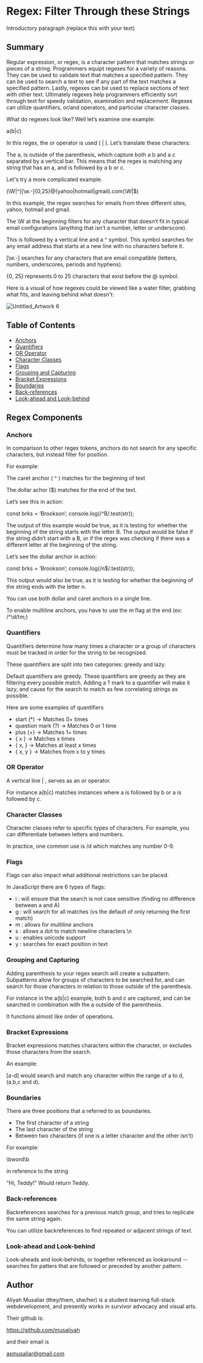 # Regex: Filter Through these Strings 

Introductory paragraph (replace this with your text)

## Summary

Regular expression, or regex, is a character pattern that matches strings or pieces of a string. Programmers equipt regexes for a variety of reasons. They can be used to validate text that matches a specified pattern. They can be used to search a text to see if any part of the text matches a specified pattern. Lastly, regexes can be used to replace sections of text with other text. Ultimately regexes help programmers efficiently sort through text for speedy validation, examination and replacement. Regexes can utilize quantifiers, or/and operators, and particular character classes. 


What do regexes look like? Well let’s examine one example: 

a(b|c) 

In this regex, the or operator is used ( | ). Let’s translate these characters: 

The a, is outside of the parenthesis, which capture both a b and a c separated by a vertical bar. This means that the regex is matching any string that has an a, and is followed by a b or c. 


Let's try a more complicated example. 


(\W|^)[\w.\-]{0,25}@(yahoo|hotmail|gmail)\.com(\W|$)

In this example, the regex searches for emails from three different sites, yahoo, hotmail and gmail. 

The \\W at the beginning filters for any character that doesn’t fit in typical email configurations (anything that isn’t a number, letter or underscore). 

This is followed by a vertical line and a ^ symbol. This symbol searches for any email address that starts at a new line with no characters before it. 

[\w.\-]  searches for any characters that are email compatible (letters, numbers, underscores, periods and hyphens).


{0, 25} represents 0 to 25 characters that exist before the @ symbol.  


Here is a visual of how regexes could be viewed like a water filter, grabbing what fits, and leaving behind what doesn't: 

![Untitled_Artwork 6](https://user-images.githubusercontent.com/105015206/196262002-d8e39c00-b2bc-41ac-b72a-4c5398747c30.png)



## Table of Contents

- [Anchors](#anchors)
- [Quantifiers](#quantifiers)
- [OR Operator](#or-operator)
- [Character Classes](#character-classes)
- [Flags](#flags)
- [Grouping and Capturing](#grouping-and-capturing)
- [Bracket Expressions](#bracket-expressions)
- [Boundaries](#boundaries)
- [Back-references](#back-references)
- [Look-ahead and Look-behind](#look-ahead-and-look-behind)

## Regex Components

### Anchors
In comparison to other regex tokens, anchors do not search for any specific characters, but instead filter for position. 

For example: 

The caret anchor ( ^ ) matches for the beginning of text 

The dollar achor ($) matches for the end of the text. 


Let’s see this in action: 


const brks = ‘Brookson’; 
console.log(/^B/.test(str));

The output of this example would be true, as it is testing for whether the beginning of the string starts with the letter B. The output would be false if the string didn’t start with a B, or if the regex was checking if there was a different letter at the beginning of the string. 

Let’s see the dollar anchor in action: 

const brks = ‘Brookson’;
console.log(/n$/.test(str));

This output would also be true, as it is testing for whether the beginning of the string ends with the letter n. 


You can use both dollar and caret anchors in a single line. 


To enable multiline anchors, you have to use the m flag at the end (ex: /^\d/tm;)

### Quantifiers
Quantifiers determine how many times a character or a group of characters must be tracked in order for the string to be recognized. 


These quantifiers are split into two categories: greedy and lazy. 

Default quantifiers are greedy. These quantifiers are greedy as they are filtering every possible match. Adding a ? mark to a quantifier will make it lazy, and cause for the search to match as few correlating strings as possible. 

Here are some examples of quantifiers 

* start (*) → Matches 0+ times 
* question mark (?) → Matches 0 or 1 time 
* plus (+) → Matches 1+ times
* { x } → Matches x times 
* { x, } → Matches at least x times 
* { x, y } → Matches from x to y times 

### OR Operator
A vertical line | , serves as an or operator. 

For instance a(b|c) matches instances where a is followed by b or a is followed by c. 
### Character Classes

Character classes refer to specific types of characters. For example, you can differentiate between letters and numbers. 

In practice, one common use is /d which matches any number 0-9. 

### Flags

Flags can also impact what additional restrictions can be placed.

In JavaScript there are 6 types of flags: 

* i : will ensure that the search is not case sensitive (finding no difference between a and A)
* g : will search for all matches (vs the default of only returning the first match)
* m : allows for multiline anchors 
* s : allows a dot to match newline characters \n
* u : enables unicode support 
* y : searches for exact position in text 

### Grouping and Capturing

Adding parenthesis to your regex search will create a subpattern. Subpatterns allow for groups of characters to be searched for, and can search for those characters in relation to those outside of the parenthesis. 

For instance in the a(b|c) example, both b and c are captured, and can be searched in combination with the a outside of the parenthesis. 

It functions almost like order of operations. 
### Bracket Expressions

Bracket expressions matches characters within the character, or excludes those characters from the search. 

An example: 

[a-d] would search and match any character within the range of a to d, (a,b,c and d).

### Boundaries

There are three positions that a referred to as boundaries. 
* The first character of a string 
* The last character of the string 
* Between two characters (if one is a letter character and the other isn't)

For example: 

\bword\b 

in reference to the string 

"Hi, Teddy!" Would return Teddy.

### Back-references

Backreferences searches for a previous match group, and tries to replicate the same string again. 

You can utilize backreferences to find repeated or adjacent strings of text. 

### Look-ahead and Look-behind

Look-aheads and look-behinds, or together referenced as lookaround -- searches for patters that are followed or preceded by another pattern.  

## Author

Aliyah Musaliar (they/them, she/her) is a student learning full-stack webdevelopment, and presently works in survivor advocacy and visual arts. 

Their github is: 

https://github.com/musaliyah

and their email is

asmusaliar@gmail.com
